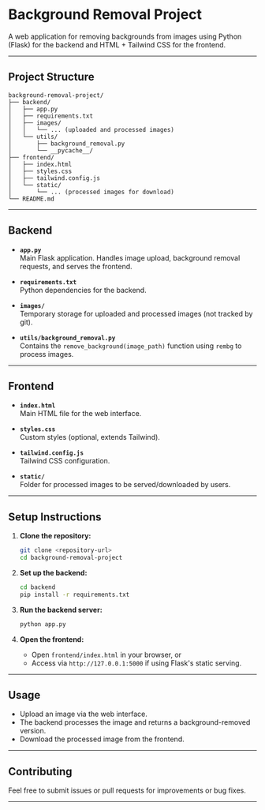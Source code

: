 # Background Removal Project

A web application for removing backgrounds from images using Python (Flask) for the backend and HTML + Tailwind CSS for the frontend.

---

## Project Structure

```
background-removal-project/
├── backend/
│   ├── app.py
│   ├── requirements.txt
│   ├── images/
│   │   └── ... (uploaded and processed images)
│   └── utils/
│       ├── background_removal.py
│       └── __pycache__/
├── frontend/
│   ├── index.html
│   ├── styles.css
│   ├── tailwind.config.js
│   └── static/
│       └── ... (processed images for download)
└── README.md
```

---

## Backend

- **`app.py`**  
  Main Flask application. Handles image upload, background removal requests, and serves the frontend.

- **`requirements.txt`**  
  Python dependencies for the backend.

- **`images/`**  
  Temporary storage for uploaded and processed images (not tracked by git).

- **`utils/background_removal.py`**  
  Contains the `remove_background(image_path)` function using `rembg` to process images.

---

## Frontend

- **`index.html`**  
  Main HTML file for the web interface.

- **`styles.css`**  
  Custom styles (optional, extends Tailwind).

- **`tailwind.config.js`**  
  Tailwind CSS configuration.

- **`static/`**  
  Folder for processed images to be served/downloaded by users.

---

## Setup Instructions

1. **Clone the repository:**
   ```sh
   git clone <repository-url>
   cd background-removal-project
   ```

2. **Set up the backend:**
   ```sh
   cd backend
   pip install -r requirements.txt
   ```

3. **Run the backend server:**
   ```sh
   python app.py
   ```

4. **Open the frontend:**
   - Open `frontend/index.html` in your browser, or
   - Access via `http://127.0.0.1:5000` if using Flask's static serving.

---

## Usage

- Upload an image via the web interface.
- The backend processes the image and returns a background-removed version.
- Download the processed image from the frontend.

---

## Contributing

Feel free to submit issues or pull requests for improvements or bug fixes.

---